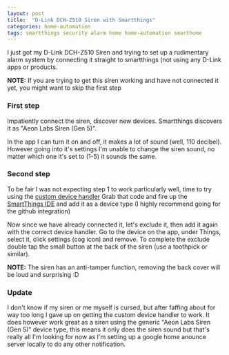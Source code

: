 ```yaml
---
layout: post
title:  "D-Link DCH-Z510 Siren with Smartthings"
categories: home-automation
tags: smartthings security alarm home home-automation smarthome 
---
```

I just got my D-Link DCH-Z510 Siren and trying to set up a rudimentary alarm system by connecting it straight to smartthings (not using any D-Link apps or products.

**NOTE:** If you are trying to get this siren working and have not connected it yet, you might want to skip the first step

### First step
Impatiently connect the siren, discover new devices. Smartthings discovers it as "Aeon Labs Siren (Gen 5)".

In the app I can turn it on and off, it makes a lot of sound (well, 110 decibel). 
However going into it's settings I'm unable to change the siren sound, no matter which one it's set to (1-5) it sounds the same.

### Second step
To be fair I was not expecting step 1 to work particularly well, time to try using the [custom device handler](https://github.com/fuzzysb/SmartThings/blob/master/devicetypes/fuzzysb/dlink-dch-z510.src/dlink-dch-z510.groovy)
Grab that code and fire up the [SmartThings IDE](https://graph.api.smartthings.com) and add it as a device type (I highly recommend going for the github integration)

Now since we have already connected it, let's exclude it, then add it again with the correct device handler.
Go to the device on the app, under Things, select it, click settings (cog icon) and remove. To complete the exclude double tap the small button at the back of the siren (use a toothpick or similar).

**NOTE:** The siren has an anti-tamper function, removing the back cover will be loud and surprising :D

### Update
I don't know if my siren or me myself is cursed, but after faffing about for way too long I gave up on getting the custom device handler to work. It does however work great as a siren using the generic "Aeon Labs Siren (Gen 5)" device type, this means it only does the siren sound but that's really all I'm looking for now as I'm setting up a google home anounce server locally to do any other notification.

